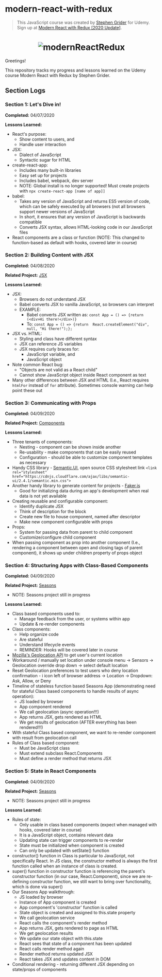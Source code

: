# modern-react-with-redux

> This JavaScript course was created by [Stephen Grider](https://github.com/StephenGrider) for Udemy.  
> Sign up at [Modern React with Redux [2020 Update]](https://www.udemy.com/course/react-redux/).

<h1 align="center">
  <img src="https://udemy-images.udemy.com/course/750x422/705264_caa9_3.jpg" style="max-width:100%" alt="modernReactRedux" />
</h1>

Greetings!  

This repository tracks my progress and lessons learned on the Udemy course Modern React with Redux by Stephen Grider.

## **Section Logs**

### **Section 1: Let's Dive in!**
**Completed:** 04/07/2020

**Lessons Learned:** 
* React's purpose:
    * Show content to users, and
    * Handle user interaction
* JSX:
    * Dialect of JavaScript
    * Syntactic sugar for HTML
* create-react-app:
    * Includes many built-in libraries
    * Easy set up for projects
    * Includes babel, webpack, dev server
    * NOTE: Global install is no longer supported!  Must create projects with `npx create-react-app [name of app]]`
* babel:
    * Takes any version of JavaScript and returns ES5 version of code, which can be safely executed by all browsers (not all browsers support newer versions of JavaScript
    * In short, it ensures that any version of JavaScript is backwards compatible
    * Converts JSX syntax, allows HTML-looking code in our JavaScript files
* React components are a class or function (NOTE: This changed to function-based as default with hooks, covered later in course)

### **Section 2: Building Content with JSX**
**Completed:** 04/08/2020

**Related Project:** [JSX](projects/jsx)

**Lessons Learned:** 
* JSX:
    * Browsers do not understand JSX
    * Babel converts JSX to vanilla JavaScript, so browsers can interpret
    * EXAMPLE:
        * Babel converts JSX written as: `const App = () => {return (<div>Hi there!</div>)}`
        * To: `const App = () => {return  React.createElement("div", null, "Hi there!");};`
* JSX vs. HTML:
    * Styling and class have different syntax
    * JSX can reference JS variables 
    * JSX requires curly braces for: 
        * JavaScript variable, and 
        * JavaScript object
* Note common React bug: 
    * "Objects are not valid as a React child"
    * Cannot show JavaScript object inside React component as text
* Many other differences between JSX and HTML (I.e., React requires `htmlFor` instead of `for` attribute).  Sometimes console warning can help point these out

### **Section 3: Communicating with Props**
**Completed:** 04/09/2020

**Related Project:** [Components](projects/components)

**Lessons Learned:** 
* Three tenants of components:
    * Nesting - component can be shown inside another
    * Re-usability - make components that can be easily reused
    * Configuration - should be able to customize component templates as necessary
* Handy CSS library - [Semantic.UI](https://semantic-ui.com/), open source CSS stylesheet link `<link rel="stylesheet" href="https://cdnjs.cloudflare.com/ajax/libs/semantic-ui/2.4.1/semantic.min.css">`
* Another handy library to generate content for projects - [Faker.js](https://github.com/marak/Faker.js/)
    * Good for initializing data during an app's development when real data is not yet available 
* Creating reusable and configurable component:
    * Identify duplicate JSX
    * Think of description for the block
    * Create new file to house component, named after descriptor
    * Make new component configurable with props
* Props:
    * System for passing data from parent to child component
    * Customize/configure child component
* When passing component as prop into another component (I.e., rendering a component between open and closing tags of parent component), it shows up under children property of props object 

### **Section 4: Structuring Apps with Class-Based Components**
**Completed:** 04/09/2020

**Related Project:** [Seasons](projects/seasons)
* NOTE: Seasons project still in progress

**Lessons Learned:** 
* Class based components used to: 
    * Manage feedback from the user, or systems within app
    * Update & re-render components 
* Class components:
    * Help organize code
    * Are stateful
    * Understand lifecycle events 
    * REMINDER: Hooks will be covered later in course
* [Mozilla's Geolocation API](https://developer.mozilla.org/en-US/docs/Web/API/Geolocation_API) to get user's current location 
* Workaround / manually set location under console menu -> Sensors -> Geolocation override drop down -> select default location
* Reset Geolocation preferences to test users who deny location confirmation - i icon left of browser address -> Location -> Dropdown: Ask, Allow, or Deny
* Timeline of stateless function based Seasons App (demonstrating need for stateful Class based components to handle results of async operation):
    * JS loaded by browser
    * App component rendered
    * We call geolocation (async operation!!!)
    * App returns JSX, gets rendered as HTML
    * We get results of geolocation (AFTER everything has been rendered!!!)
* With stateful Class based component, we want to re-render component with result from geolocation call
* Rules of Class based component:
    * Must be JavaScript class
    * Must extend subclass React.Components 
    * Must define a render method that returns JSX

### **Section 5: State in React Components**
**Completed:** 04/09/2020

**Related Project:** [Seasons](projects/seasons)
* NOTE: Seasons project still in progress

**Lessons Learned:** 
* Rules of state:
    * Only usable in class based components (expect when managed with hooks, covered later in course)
    * It is a JavaScript object, contains relevant data
    * Updating state can trigger components to re-render
    * State must be initialized when component is created
    * Can only be updated with setState() function
* constructor() function in Class is particular to JavaScript, not specifically React.  In JS class, the constructor method is always the first function called when an instance of class is created. 
* super() function in constructor function is referencing the parent's constructor function (in our case, React.Component), since we are re-defining constructor function, we still want to bring over functionality, which is done via super()
* Our Seasons App walkthrough:
    * JS loaded by browser
    * Instance of App component is created
    * App component's 'constructor' function is called 
    * State object is created and assigned to this.state property
    * We call geolocation service
    * React calls the component's render method
    * App returns JSX, gets rendered to page as HTML
    * We get geolocation results
    * We update our state object with this.state
    * React sees that state of a component has been updated
    * React calls render method again
    * Render method returns updated JSX
    * React takes JSX and updates content in DOM
* Conditional rendering - returning different JSX depending on state/props of components
